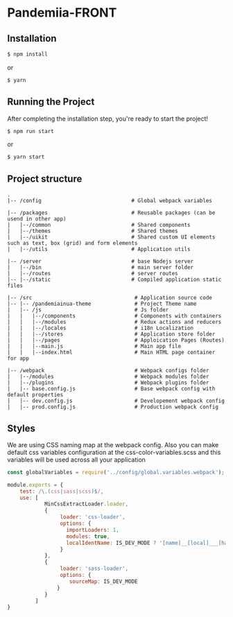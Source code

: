 # Pandemiia-FRONT

## Installation

```bash
$ npm install
```
or
```bash
$ yarn
```

## Running the Project

After completing the installation step, you're ready to start the project!

```bash
$ npm run start 
```
or
```bash
$ yarn start 
```

## Project structure


```
.
|-- /config                             # Global webpack variables

|-- /packages                           # Reusable packages (can be usend in other app)
|   |--/common                          # Shared components
|   |--/themes                          # Shared themes
|   |--/uikit                           # Shared custom UI elements such as text, box (grid) and form elements
|   |--/utils                           # Application utils

|-- /server                             # base Nodejs server
|   |--/bin                             # main server folder
|   |--/routes                          # server routes
|-- |--/static                          # Compiled application static files

|-- /src                                 # Application source code 
|-- |-- /pandemiainua-theme              # Project Theme name
|   |-- /js                              # Js folder
|   |   |--/components                   # Components with containers
|   |   |--/modules                      # Redux actions and reducers
|   |   |--/locales                      # i18n Localization
|   |   |--/stores                       # Application store folder
|   |   |--/pages                        # Apploication Pages (Routes)
|   |   |--main.js                       # Main app file
|   |   |--index.html                    # Main HTML page container for app

|-- /webpack                             # Webpack configs folder
|   |--/modules                          # Webpack modules folder
|   |--/plugins                          # Webpack plugins folder
|   |-- base.config.js                   # Base webpack config with default properties
|   |-- dev.config.js                    # Developement webpack config   
|   |-- prod.config.js                   # Production webpack config 
```

## Styles
We are using CSS naming map at the webpack config.
Also you can make default css variables configuration at the css-color-variables.scss and this variables will be used across all your application  

```javascript
const globalVariables = require('../config/global.variables.webpack');

module.exports = {
    test: /\.(css|sass|scss)$/,
    use: [
            MinCssExtractLoader.loader,
            {
                 loader: 'css-loader',
                 options: {
                   importLoaders: 1,
                   modules: true,
                   localIdentName: IS_DEV_MODE ? '[name]__[local]___[hash:base64:5]' : '[hash:base64:5]'
                 }
            },
            {
                 loader: 'sass-loader',
                 options: {
                    sourceMap: IS_DEV_MODE
                }
            }
         ]
}
           
```